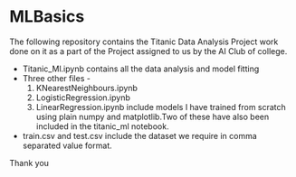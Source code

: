 # MLBasics
The following repository contains the Titanic Data Analysis Project work done on it as a part of the Project assigned to us by the AI Club of college.
- Titanic_Ml.ipynb contains all the data analysis and model fitting 
- Three other files - 
  1. KNearestNeighbours.ipynb
  2. LogisticRegression.ipynb 
  3. LinearRegression.ipynb 
include models I have trained from scratch using plain numpy and matplotlib.Two of these have also been included in the titanic_ml notebook.
- train.csv and test.csv include the dataset we require in comma separated value format.

Thank you 
